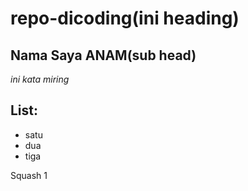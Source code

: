 # repo-dicoding(ini heading)

Nama Saya ANAM(sub head)
--

*ini kata miring*

List:
--
- satu
- dua
- tiga


Squash 1
